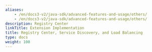```yaml
---
aliases:
    - /en/docs3-v2/java-sdk/advanced-features-and-usage/others/
    - /en/docs3-v2/java-sdk/advanced-features-and-usage/others/
description: Registry Center
linkTitle: Extension Implementation
title: Registry Center, Service Discovery, and Load Balancing
type: docs
weight: 100
---
```


